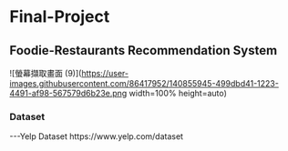 # Final-Project
<h2>Foodie-Restaurants Recommendation System</h2>


![螢幕擷取畫面 (9)](https://user-images.githubusercontent.com/86417952/140855945-499dbd41-1223-4491-af98-567579d6b23e.png width=100% height=auto)

<h3>Dataset</h3>
---Yelp Dataset
https://www.yelp.com/dataset

